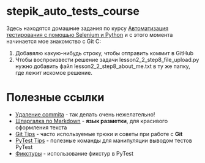 # stepik_auto_tests_course
Здесь находятся домашние задания по курсу [Автоматизация тестирования с помощью Selenium и Python](https://stepik.org/course/575)
и с этого момента начинается мое знакомство с Git C:


1) Добавялю какую-нибудь строку, чтобы отправить коммит в GitHub
2) Чтобы воспроизвести решение задачи lesson2_2_step8_file_upload.py нужно добавить файл lesson2_2_step8_about_me.txt в ту же папку, где лежит искомое решение.

# Полезные ссылки
* [Удаление commita](https://gist.github.com/vorozhba/b458077f396191a6105cf91e1739a313) - так делать очень нежелательно!
* [Шпаргалка по Markdown](https://github.com/sandino/Markdown-Cheatsheet) - **язык разметки**, для красивого оформления текста
* [Git Tips](https://github.com/VitaliyYa/git-tips) - часто используемые трюки и советы при работе с **Git**
* [PyTest Tips](https://gist.github.com/amatellanes/12136508b816469678c2) - полезные команды для манипуляции выводом тестов PyTest
* [Фикстуры](https://github.com/JakUi/stepik-auto-tests-course/blob/master/%D0%A4%D0%B8%D0%BA%D1%81%D1%82%D1%83%D1%80%D1%8B%20%D0%B8%20%D0%BA%D0%BB%D0%B0%D1%81%D1%81%D1%8B.md) - использование фикстур в PyTest